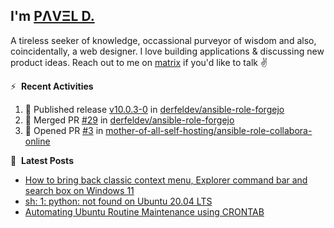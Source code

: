 ## I'm [PΛVΞL D.][homepage]

A tireless seeker of knowledge, occassional purveyor of wisdom and also, coincidentally, a web designer. I love building applications & discussing new product ideas. Reach out to me on [matrix][matrixto] if you'd like to talk ✌️


[homepage]: https://l.dimov.xyz/page?ref=github.com
[matrixto]: https://l.dimov.xyz/matrix?ref=github.com
[github]: https://l.dimov.xyz/github?ref=github.com

:zap: &nbsp;**Recent Activities**
  
<!--START_SECTION:activity-->
1. 🚀 Published release [v10.0.3-0](https://github.com/derfeldev/ansible-role-forgejo/releases/tag/v10.0.3-0) in [derfeldev/ansible-role-forgejo](https://github.com/derfeldev/ansible-role-forgejo)
2. 🎉 Merged PR [#29](https://github.com/derfeldev/ansible-role-forgejo/pull/29) in [derfeldev/ansible-role-forgejo](https://github.com/derfeldev/ansible-role-forgejo)
3. 💪 Opened PR [#3](https://github.com/mother-of-all-self-hosting/ansible-role-collabora-online/pull/3) in [mother-of-all-self-hosting/ansible-role-collabora-online](https://github.com/mother-of-all-self-hosting/ansible-role-collabora-online)
<!--END_SECTION:activity-->

📑 &nbsp;**Latest Posts**

<!-- DIMOV-POST-LIST:START -->
- [How to bring back classic context menu, Explorer command bar and search box on Windows 11](https://www.dimov.xyz/how-to-bring-back-classic-context-menu-explorer-command-bar-and-search-box-on-windows-11/)
- [sh: 1: python: not found on Ubuntu 20.04 LTS](https://www.dimov.xyz/sh-1-python-not-found/)
- [Automating Ubuntu Routine Maintenance using CRONTAB](https://www.dimov.xyz/automating-ubuntu-routine-maintenance-using-crontab/)
<!-- DIMOV-POST-LIST:END -->
